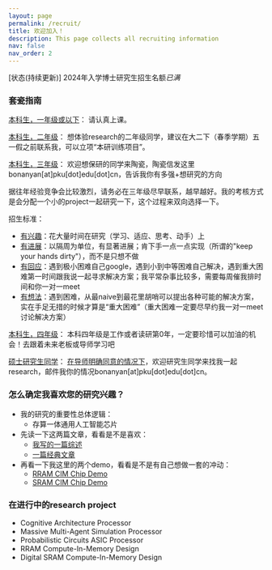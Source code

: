 ```yaml
---
layout: page
permalink: /recruit/
title: 欢迎加入！
description: This page collects all recruiting information
nav: false
nav_order: 2
---
```


[状态(持续更新)] 2024年入学博士研究生招生名额*已满*

### 套瓷指南
<a href='#'>本科生，一年级或以下</a>：
请认真上课。

<a href='#'>本科生，二年级</a>：
想体验research的二年级同学，建议在大二下（春季学期）五一假之前联系我，可以立项“本研训练项目”。

<a href='#'>本科生，三年级</a>：
欢迎想保研的同学来陶瓷，陶瓷信发这里bonanyan[at]pku[dot]edu[dot]cn，告诉我你有多强+想研究的方向

据往年经验竞争会比较激烈，请务必在三年级尽早联系，越早越好。我的考核方式是会分配一个小的project一起研究一下，这个过程来双向选择一下。

招生标准：
- <a href='#'>有兴趣</a>：花大量时间在研究（学习、适应、思考、动手）上
- <a href='#'>有进展</a>：以隔周为单位，有显著进展；肯下手一点一点实现（所谓的"keep your hands dirty"），而不是只想不做
- <a href='#'>有回应</a>：遇到极小困难自己google，遇到小到中等困难自己解决，遇到重大困难第一时间跟我说一起寻求解决方案；我平常杂事比较多，需要每周催我排时间和你一对一meet
- <a href='#'>有想法</a>：遇到困难，从最naive到最花里胡哨可以提出各种可能的解决方案，实在手足无措的时候才算是“重大困难”（重大困难一定要尽早约我一对一meet讨论解决方案）

<a href='#'>本科生，四年级</a>：
本科四年级是工作或者读研第0年，一定要珍惜可以加油的机会！去跟着未来老板或导师学习吧

<a href='#'>硕士研究生同学</a>：
<a href='#'>在导师明确同意的情况下</a>，欢迎研究生同学来找我一起research，邮件我你的情况bonanyan[at]pku[dot]edu[dot]cn。

### 怎么确定我喜欢您的研究兴趣？
- 我的研究的重要性总体逻辑：
  - 存算一体通用人工智能芯片
- 先读一下这两篇文章，看看是不是喜欢：
  - [我写的一篇综述](https://onlinelibrary.wiley.com/doi/abs/10.1002/aisy.201900068)
  - [一篇经典文章](https://www.nature.com/articles/s41586-022-04992-8)
- 再看一下我这里的两个demo，看看是不是有自己想做一套的冲动：
  - [RRAM CIM Chip Demo](https://www.bilibili.com/video/BV1Ba4y1s7m1/)
  - [SRAM CIM Chip Demo](https://www.bilibili.com/video/BV1fu411s7Z1)

### 在进行中的research project
- Cognitive Architecture Processor
- Massive Multi-Agent Simulation Processor
- Probabilistic Circuits ASIC Processor
- RRAM Compute-In-Memory Design
- Digital SRAM Compute-In-Memory Design